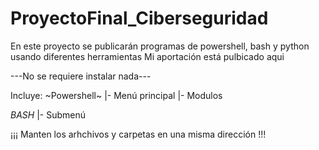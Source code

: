 # ProyectoFinal_Ciberseguridad

En este proyecto se publicarán programas de powershell, bash y python usando diferentes herramientas
Mi aportación está pulbicado aqui

---No se requiere instalar nada---

Incluye:
~Powershell~
|-  Menú principal
  |- Modulos

*BASH*
|- Submenú

¡¡¡ Manten los arhchivos y carpetas en una misma dirección  !!!
